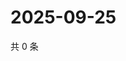 # 2025-09-25

共 0 条

<!-- BEGIN ZHIHUQUESTIONS -->
<!-- 最后更新时间 Thu Sep 25 2025 10:19:37 GMT+0800 (China Standard Time) -->

<!-- END ZHIHUQUESTIONS -->
